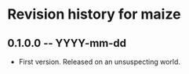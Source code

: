# Revision history for maize

## 0.1.0.0 -- YYYY-mm-dd

* First version. Released on an unsuspecting world.
